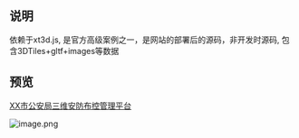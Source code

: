 ## 说明

依赖于xt3d.js, 是官方高级案例之一，是网站的部署后的源码，非开发时源码, 包含3DTiles+gltf+images等数据

## 预览

[XX市公安局三维安防布控管理平台](http://211.149.185.229:8081/edit?id=202009270909891&data=1606025205334#:~:text=XX%E5%B8%82%E5%85%AC%E5%AE%89%E5%B1%80%E4%B8%89%E7%BB%B4%E5%AE%89%E9%98%B2%E5%B8%83%E6%8E%A7%E7%AE%A1%E7%90%86%E5%B9%B3%E5%8F%B0%20)


![image.png](https://pic7.58cdn.com.cn/nowater/webim/big/n_v243984f932a6f41ef849d0fbd95db1976.png)
